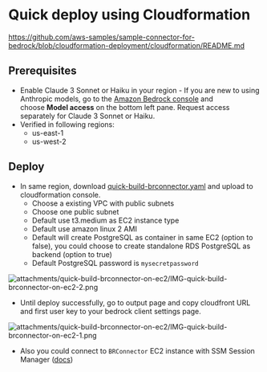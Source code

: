 # Quick deploy using Cloudformation
https://github.com/aws-samples/sample-connector-for-bedrock/blob/cloudformation-deployment/cloudformation/README.md

## Prerequisites
- Enable Claude 3 Sonnet or Haiku in your region - If you are new to using Anthropic models, go to the [Amazon Bedrock console](https://console.aws.amazon.com/bedrock/) and choose **Model access** on the bottom left pane. Request access separately for Claude 3 Sonnet or Haiku.
- Verified in following regions:
    - us-east-1
    - us-west-2

## Deploy
- In same region, download [quick-build-brconnector.yaml](quick-build-brconnector.yaml) and upload to cloudformation console.
    - Choose a existing VPC with public subnets
    - Choose one public subnet
    - Default use t3.medium as EC2 instance type
    - Default use amazon linux 2 AMI
    - Default will create PostgreSQL as container in same EC2 (option to false), you could choose to create standalone RDS PostgreSQL as backend (option to true)
    - Default PostgreSQL password is `mysecretpassword`

![attachments/quick-build-brconnector-on-ec2/IMG-quick-build-brconnector-on-ec2-2.png](attachments/quick-build-brconnector-on-ec2/IMG-quick-build-brconnector-on-ec2-2.png)

- Until deploy successfully, go to output page and copy cloudfront URL and first user key to your bedrock client settings page.

![attachments/quick-build-brconnector-on-ec2/IMG-quick-build-brconnector-on-ec2-1.png](attachments/quick-build-brconnector-on-ec2/IMG-quick-build-brconnector-on-ec2-1.png)

- Also you could connect to `BRConnector` EC2 instance with SSM Session Manager ([docs](https://docs.aws.amazon.com/systems-manager/latest/userguide/session-manager-working-with-sessions-start.html#start-ec2-console))


